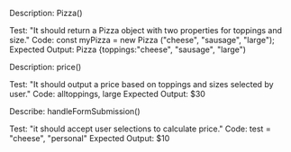 Description: Pizza()

Test: "It should return a Pizza object with two properties for toppings and size."
Code:
const myPizza = new Pizza ("cheese", "sausage", "large");
Expected Output: Pizza {toppings:"cheese", "sausage", "large")


Description: price()

Test: "It should output a price based on toppings and sizes selected by user."
Code:
alltoppings, large
Expected Output: $30

Describe: handleFormSubmission()

Test: "it should accept user selections to calculate price."
Code:
test = "cheese", "personal"
Expected Output: $10